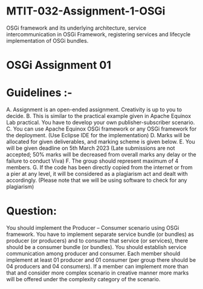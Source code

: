 # MTIT-032-Assignment-1-OSGi
 OSGi  framework and its underlying architecture, service intercommunication in OSGi Framework, registering services and lifecycle implementation of OSGi bundles.

# OSGi Assignment 01

# Guidelines :-
A. Assignment is an open-ended assignment. Creativity is up to you to decide. 
B. This is similar to the practical example given in Apache Equinox Lab practical. You 
have to develop your own publisher-subscriber scenario. 
C. You can use Apache Equinox OSGi framework or any OSGi framework for the 
deployment. (Use Eclipse IDE for the implementation) 
D. Marks will be allocated for given deliverables, and marking scheme is given below. 
E. You will be given deadline on 5th March 2023 (Late submissions are not accepted; 50% 
marks will be decreased from overall marks any delay or the failure to conduct Viva) 
F. The group should represent maximum of 4 members.
G. If the code has been directly copied from the internet or from a pier at any level, it 
will be considered as a plagiarism act and dealt with accordingly. (Please note that we 
will be using software to check for any plagiarism) 

# Question: 
You should implement the Producer – Consumer scenario using OSGi framework. You have 
to implement separate service bundle (or bundles) as producer (or producers) and to consume 
that service (or services), there should be a consumer bundle (or bundles). You should establish 
service communication among producer and consumer. 
Each member should implement at least 01 producer and 01 consumer (per group there 
should be 04 producers and 04 consumers). If a member can implement more than that and 
consider more complex scenario in creative manner more marks will be offered under the 
complexity category of the scenario.